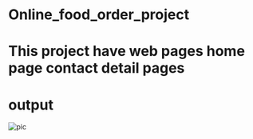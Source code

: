 # Online_food_order_project
# This project have web pages home page contact detail pages
# output
![pic](https://github.com/dalkenehaa/Online_food_order_project/assets/135943895/5ccfcea2-7df4-4ca0-a361-a1cf53261abf)
